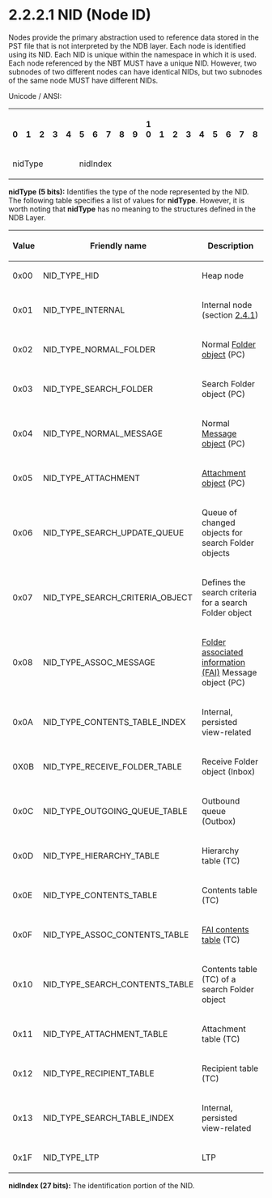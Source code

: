 <html dir="LTR" xmlns:mshelp="http://msdn.microsoft.com/mshelp" xmlns:ddue="http://ddue.schemas.microsoft.com/authoring/2003/5" xmlns:xlink="http://www.w3.org/1999/xlink" xmlns:tool="http://www.microsoft.com/tooltip">
    <head>
        <meta http-equiv="Content-Type" content="text/html; CHARSET=utf-8"></meta>
        <meta name="save" content="history"></meta>
        <title>2.2.2.1 NID (Node ID)</title>
        <xml>
            <mshelp:toctitle title="2.2.2.1 NID (Node ID)"></mshelp:toctitle>
            <mshelp:rltitle title="[MS-PST]: NID (Node ID)"></mshelp:rltitle>
            <mshelp:keyword index="A" term="18d7644e-cb33-4e11-95c0-34d8a84fbff6"></mshelp:keyword>
            <mshelp:attr name="DCSext.ContentType" value="open specification"></mshelp:attr>
            <mshelp:attr name="AssetID" value="18d7644e-cb33-4e11-95c0-34d8a84fbff6"></mshelp:attr>
            <mshelp:attr name="TopicType" value="kbRef"></mshelp:attr>
            <mshelp:attr name="DCSext.Title" value="[MS-PST]: NID (Node ID)" />
        </xml>
    </head>
    <body>
        <div id="header">
            <h1 class="heading">2.2.2.1 NID (Node ID)</h1>
        </div>
        <div id="mainSection">
            <div id="mainBody">
                <div id="allHistory" class="saveHistory"></div>
                <div id="sectionSection0" class="section" name="collapseableSection">
                    

<p>Nodes provide the primary abstraction used to reference data
stored in the PST file that is not interpreted by the NDB layer. Each node is
identified using its NID. Each NID is unique within the namespace in which it
is used. Each node referenced by the NBT MUST have a unique NID. However, two
subnodes of two different nodes can have identical NIDs, but two subnodes of
the same node MUST have different NIDs. </p>

<p>Unicode / ANSI:</p>

<table>
 <tr>
  <th><p><br>0</p></th>
  <th><p><br>1</p></th>
  <th><p><br>2</p></th>
  <th><p><br>3</p></th>
  <th><p><br>4</p></th>
  <th><p><br>5</p></th>
  <th><p><br>6</p></th>
  <th><p><br>7</p></th>
  <th><p><br>8</p></th>
  <th><p><br>9</p></th>
  <th><p>1<br>0</p></th>
  <th><p><br>1</p></th>
  <th><p><br>2</p></th>
  <th><p><br>3</p></th>
  <th><p><br>4</p></th>
  <th><p><br>5</p></th>
  <th><p><br>6</p></th>
  <th><p><br>7</p></th>
  <th><p><br>8</p></th>
  <th><p><br>9</p></th>
  <th><p>2<br>0</p></th>
  <th><p><br>1</p></th>
  <th><p><br>2</p></th>
  <th><p><br>3</p></th>
  <th><p><br>4</p></th>
  <th><p><br>5</p></th>
  <th><p><br>6</p></th>
  <th><p><br>7</p></th>
  <th><p><br>8</p></th>
  <th><p><br>9</p></th>
  <th><p>3<br>0</p></th>
  <th><p><br>1</p></th>
 </tr>
 <tr>
  <td colspan="5">
  <p>nidType</p>
  </td>
  <td colspan="27">
  <p>nidIndex</p>
  </td>
 </tr>
</table>

<p><b>nidType (5 bits):</b> Identifies the type of the
node represented by the NID. The following table specifies a list of values for
<b>nidType</b>. However, it is worth noting that <b>nidType</b> has no meaning
to the structures defined in the NDB Layer.</p>

<table>
 <thead>
  <tr>
   <th>
   <p>Value</p>
   </th>
   <th>
   <p>Friendly name</p>
   </th>
   <th>
   <p>Description</p>
   </th>
  </tr>
 </thead>
 <tr>
  <td>
  <p>0x00</p>
  </td>
  <td>
  <p>NID_TYPE_HID</p>
  </td>
  <td>
  <p>Heap node</p>
  </td>
 </tr>
 <tr>
  <td>
  <p>0x01</p>
  </td>
  <td>
  <p>NID_TYPE_INTERNAL</p>
  </td>
  <td>
  <p>Internal node (section <a href="0510ece4-6853-4bef-8cc8-8df3468e3ff1.html">2.4.1</a>)</p>
  </td>
 </tr>
 <tr>
  <td>
  <p>0x02</p>
  </td>
  <td>
  <p>NID_TYPE_NORMAL_FOLDER</p>
  </td>
  <td>
  <p>Normal <a href="08220cc9-69b1-4072-a2e7-2a0ff201d505.html#gt_0682daa7-c1b8-419b-8a32-6048833d0b72">Folder object</a> (PC)</p>
  </td>
 </tr>
 <tr>
  <td>
  <p>0x03</p>
  </td>
  <td>
  <p>NID_TYPE_SEARCH_FOLDER</p>
  </td>
  <td>
  <p>Search Folder object (PC)</p>
  </td>
 </tr>
 <tr>
  <td>
  <p>0x04</p>
  </td>
  <td>
  <p>NID_TYPE_NORMAL_MESSAGE</p>
  </td>
  <td>
  <p>Normal <a href="08220cc9-69b1-4072-a2e7-2a0ff201d505.html#gt_b6c15d0c-d992-421d-ba96-99d3b63894cf">Message object</a> (PC)</p>
  </td>
 </tr>
 <tr>
  <td>
  <p>0x05</p>
  </td>
  <td>
  <p>NID_TYPE_ATTACHMENT</p>
  </td>
  <td>
  <p><a href="08220cc9-69b1-4072-a2e7-2a0ff201d505.html#gt_6ab4cacc-0e1a-4843-b9e5-4f1fee5a695a">Attachment
  object</a> (PC)</p>
  </td>
 </tr>
 <tr>
  <td>
  <p>0x06</p>
  </td>
  <td>
  <p>NID_TYPE_SEARCH_UPDATE_QUEUE</p>
  </td>
  <td>
  <p>Queue of changed objects for search Folder objects</p>
  </td>
 </tr>
 <tr>
  <td>
  <p>0x07</p>
  </td>
  <td>
  <p>NID_TYPE_SEARCH_CRITERIA_OBJECT</p>
  </td>
  <td>
  <p>Defines the search criteria for a search Folder object</p>
  </td>
 </tr>
 <tr>
  <td>
  <p>0x08</p>
  </td>
  <td>
  <p>NID_TYPE_ASSOC_MESSAGE</p>
  </td>
  <td>
  <p><a href="08220cc9-69b1-4072-a2e7-2a0ff201d505.html#gt_6f222571-3f61-4250-a8a6-d56505335792">Folder
  associated information (FAI)</a> Message object (PC)</p>
  </td>
 </tr>
 <tr>
  <td>
  <p>0x0A</p>
  </td>
  <td>
  <p>NID_TYPE_CONTENTS_TABLE_INDEX</p>
  </td>
  <td>
  <p>Internal, persisted view-related</p>
  </td>
 </tr>
 <tr>
  <td>
  <p>0X0B</p>
  </td>
  <td>
  <p>NID_TYPE_RECEIVE_FOLDER_TABLE</p>
  </td>
  <td>
  <p>Receive Folder object (Inbox)</p>
  </td>
 </tr>
 <tr>
  <td>
  <p>0x0C</p>
  </td>
  <td>
  <p>NID_TYPE_OUTGOING_QUEUE_TABLE</p>
  </td>
  <td>
  <p>Outbound queue (Outbox)</p>
  </td>
 </tr>
 <tr>
  <td>
  <p>0x0D</p>
  </td>
  <td>
  <p>NID_TYPE_HIERARCHY_TABLE</p>
  </td>
  <td>
  <p>Hierarchy table (TC)</p>
  </td>
 </tr>
 <tr>
  <td>
  <p>0x0E</p>
  </td>
  <td>
  <p>NID_TYPE_CONTENTS_TABLE</p>
  </td>
  <td>
  <p>Contents table (TC)</p>
  </td>
 </tr>
 <tr>
  <td>
  <p>0x0F</p>
  </td>
  <td>
  <p>NID_TYPE_ASSOC_CONTENTS_TABLE</p>
  </td>
  <td>
  <p><a href="08220cc9-69b1-4072-a2e7-2a0ff201d505.html#gt_d7d60068-8690-4d36-8dae-9d7f73dc77b9">FAI
  contents table</a> (TC)</p>
  </td>
 </tr>
 <tr>
  <td>
  <p>0x10</p>
  </td>
  <td>
  <p>NID_TYPE_SEARCH_CONTENTS_TABLE</p>
  </td>
  <td>
  <p>Contents table (TC) of a search Folder object</p>
  </td>
 </tr>
 <tr>
  <td>
  <p>0x11</p>
  </td>
  <td>
  <p>NID_TYPE_ATTACHMENT_TABLE</p>
  </td>
  <td>
  <p>Attachment table (TC)</p>
  </td>
 </tr>
 <tr>
  <td>
  <p>0x12</p>
  </td>
  <td>
  <p>NID_TYPE_RECIPIENT_TABLE</p>
  </td>
  <td>
  <p>Recipient table (TC)</p>
  </td>
 </tr>
 <tr>
  <td>
  <p>0x13</p>
  </td>
  <td>
  <p>NID_TYPE_SEARCH_TABLE_INDEX</p>
  </td>
  <td>
  <p>Internal, persisted view-related</p>
  </td>
 </tr>
 <tr>
  <td>
  <p>0x1F</p>
  </td>
  <td>
  <p>NID_TYPE_LTP</p>
  </td>
  <td>
  <p>LTP </p>
  </td>
 </tr>
</table>

<p><b>nidIndex (27 bits):</b> The identification portion
of the NID.</p>
                </div>
            </div>
        </div>
    </body>
</html>